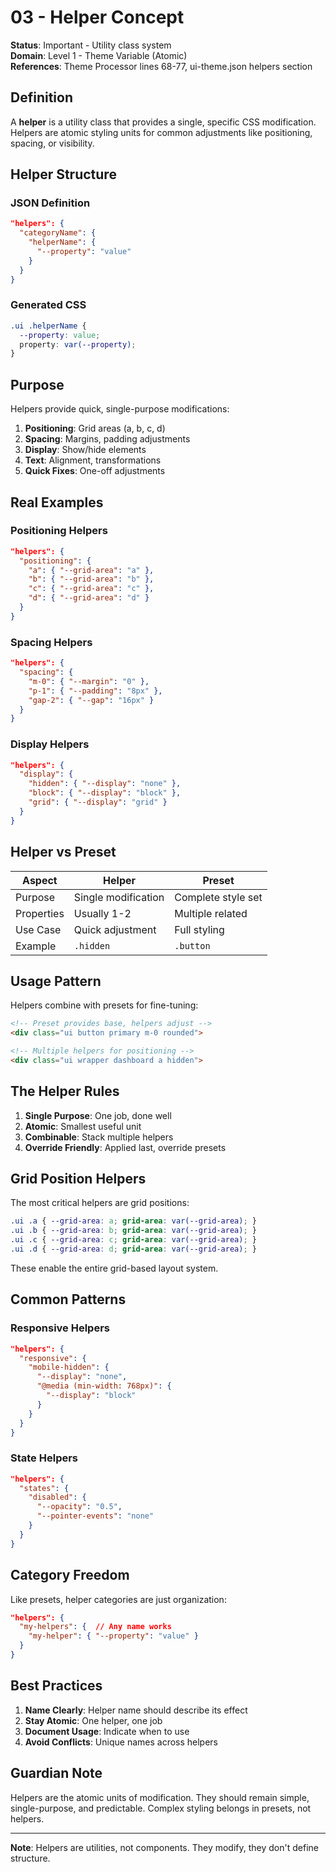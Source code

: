 # 03 - Helper Concept

**Status**: Important - Utility class system  
**Domain**: Level 1 - Theme Variable (Atomic)  
**References**: Theme Processor lines 68-77, ui-theme.json helpers section

## Definition

A **helper** is a utility class that provides a single, specific CSS modification. Helpers are atomic styling units for common adjustments like positioning, spacing, or visibility.

## Helper Structure

### JSON Definition
```json
"helpers": {
  "categoryName": {
    "helperName": {
      "--property": "value"
    }
  }
}
```

### Generated CSS
```css
.ui .helperName {
  --property: value;
  property: var(--property);
}
```

## Purpose

Helpers provide quick, single-purpose modifications:

1. **Positioning**: Grid areas (a, b, c, d)
2. **Spacing**: Margins, padding adjustments
3. **Display**: Show/hide elements
4. **Text**: Alignment, transformations
5. **Quick Fixes**: One-off adjustments

## Real Examples

### Positioning Helpers
```json
"helpers": {
  "positioning": {
    "a": { "--grid-area": "a" },
    "b": { "--grid-area": "b" },
    "c": { "--grid-area": "c" },
    "d": { "--grid-area": "d" }
  }
}
```

### Spacing Helpers
```json
"helpers": {
  "spacing": {
    "m-0": { "--margin": "0" },
    "p-1": { "--padding": "8px" },
    "gap-2": { "--gap": "16px" }
  }
}
```

### Display Helpers
```json
"helpers": {
  "display": {
    "hidden": { "--display": "none" },
    "block": { "--display": "block" },
    "grid": { "--display": "grid" }
  }
}
```

## Helper vs Preset

| Aspect | Helper | Preset |
|--------|--------|--------|
| Purpose | Single modification | Complete style set |
| Properties | Usually 1-2 | Multiple related |
| Use Case | Quick adjustment | Full styling |
| Example | `.hidden` | `.button` |

## Usage Pattern

Helpers combine with presets for fine-tuning:

```html
<!-- Preset provides base, helpers adjust -->
<div class="ui button primary m-0 rounded">

<!-- Multiple helpers for positioning -->
<div class="ui wrapper dashboard a hidden">
```

## The Helper Rules

1. **Single Purpose**: One job, done well
2. **Atomic**: Smallest useful unit
3. **Combinable**: Stack multiple helpers
4. **Override Friendly**: Applied last, override presets

## Grid Position Helpers

The most critical helpers are grid positions:

```css
.ui .a { --grid-area: a; grid-area: var(--grid-area); }
.ui .b { --grid-area: b; grid-area: var(--grid-area); }
.ui .c { --grid-area: c; grid-area: var(--grid-area); }
.ui .d { --grid-area: d; grid-area: var(--grid-area); }
```

These enable the entire grid-based layout system.

## Common Patterns

### Responsive Helpers
```json
"helpers": {
  "responsive": {
    "mobile-hidden": { 
      "--display": "none",
      "@media (min-width: 768px)": {
        "--display": "block"
      }
    }
  }
}
```

### State Helpers
```json
"helpers": {
  "states": {
    "disabled": { 
      "--opacity": "0.5",
      "--pointer-events": "none"
    }
  }
}
```

## Category Freedom

Like presets, helper categories are just organization:

```json
"helpers": {
  "my-helpers": {  // Any name works
    "my-helper": { "--property": "value" }
  }
}
```

## Best Practices

1. **Name Clearly**: Helper name should describe its effect
2. **Stay Atomic**: One helper, one job
3. **Document Usage**: Indicate when to use
4. **Avoid Conflicts**: Unique names across helpers

## Guardian Note

Helpers are the atomic units of modification. They should remain simple, single-purpose, and predictable. Complex styling belongs in presets, not helpers.

---

**Note**: Helpers are utilities, not components. They modify, they don't define structure.